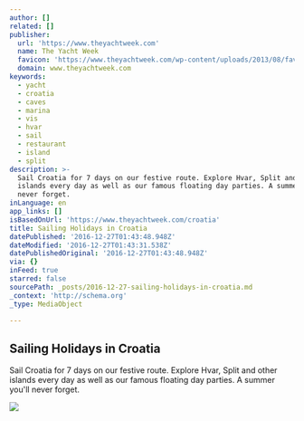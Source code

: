 ```yaml
---
author: []
related: []
publisher:
  url: 'https://www.theyachtweek.com'
  name: The Yacht Week
  favicon: 'https://www.theyachtweek.com/wp-content/uploads/2013/08/favicon-24.png'
  domain: www.theyachtweek.com
keywords:
  - yacht
  - croatia
  - caves
  - marina
  - vis
  - hvar
  - sail
  - restaurant
  - island
  - split
description: >-
  Sail Croatia for 7 days on our festive route. Explore Hvar, Split and other
  islands every day as well as our famous floating day parties. A summer you'll
  never forget.
inLanguage: en
app_links: []
isBasedOnUrl: 'https://www.theyachtweek.com/croatia'
title: Sailing Holidays in Croatia
datePublished: '2016-12-27T01:43:48.948Z'
dateModified: '2016-12-27T01:43:31.538Z'
datePublishedOriginal: '2016-12-27T01:43:48.948Z'
via: {}
inFeed: true
starred: false
sourcePath: _posts/2016-12-27-sailing-holidays-in-croatia.md
_context: 'http://schema.org'
_type: MediaObject

---
```

<article style=""><h1>Sailing Holidays in Croatia</h1><p>Sail Croatia for 7 days on our festive route. Explore Hvar, Split and other islands every day as well as our famous floating day parties. A summer you'll never forget.</p><img src="https://cdn.theyachtweek.com/assets/public/img/base/start/circle-raft-facebook.jpg" /></article>